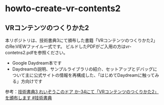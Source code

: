 # howto-create-vr-contents2

## VRコンテンツのつくりかた2

本リポジトリは、技術書典3にて頒布した書籍「VRコンテンツのつくりかた2」のRe:VIEWファイル一式です。
ビルドしたPDFがご入用の方はvr-contetns2.pdfを参照ください。

- Google Daydream本です
- Daydreamの説明、サンプルライブラリの紹介、セットアップとデバッグについて主に公式サイトの情報を再構成した、「はじめてDaydreamに触ってみる」方向けです

参考：[技術書典3 れいぞうこのドア か-34にて「VRコンテンツのつくりかた2」を頒布します #技術書典](http://greety.sakura.ne.jp/redo/2017/10/3-34vr2.html)

